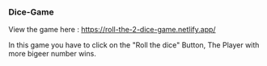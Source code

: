 ### Dice-Game

View the game here : https://roll-the-2-dice-game.netlify.app/

In this game you have to click on the "Roll the dice" Button, The Player with more bigeer number wins.
